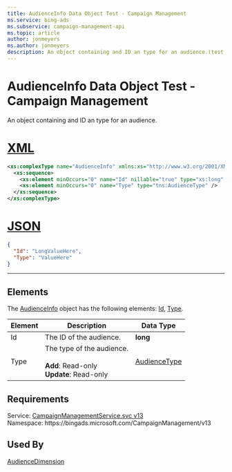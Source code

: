 ```yaml
---
title: AudienceInfo Data Object Test - Campaign Management
ms.service: bing-ads
ms.subservice: campaign-management-api
ms.topic: article
author: jonmeyers
ms.author: jonmeyers
description: An object containing and ID an type for an audience.(test)
---
```

# AudienceInfo Data Object Test - Campaign Management
An object containing and ID an type for an audience.

# [XML](#tab/xml)

```xml
<xs:complexType name="AudienceInfo" xmlns:xs="http://www.w3.org/2001/XMLSchema">
  <xs:sequence>
    <xs:element minOccurs="0" name="Id" nillable="true" type="xs:long" />
    <xs:element minOccurs="0" name="Type" type="tns:AudienceType" />
  </xs:sequence>
</xs:complexType>
```

# [JSON](#tab/json)

```json
{
  "Id": "LongValueHere",
  "Type": "ValueHere"
}
```

-----

## <a name="elements"></a>Elements

The [AudienceInfo](audienceinfo.md) object has the following elements: [Id](#id), [Type](#type).

|Element|Description|Data Type|
|-----------|---------------|-------------|
|<a name="id"></a>Id|The ID of the audience.|**long**|
|<a name="type"></a>Type|The type of the audience. <br /><br />**Add**: Read-only <br />**Update**: Read-only |[AudienceType](audiencetype.md)|

## Requirements
Service: [CampaignManagementService.svc v13](https://campaign.api.bingads.microsoft.com/Api/Advertiser/CampaignManagement/v13/CampaignManagementService.svc)  
Namespace: https\://bingads.microsoft.com/CampaignManagement/v13  

## Used By
[AudienceDimension](audiencedimension.md)  
